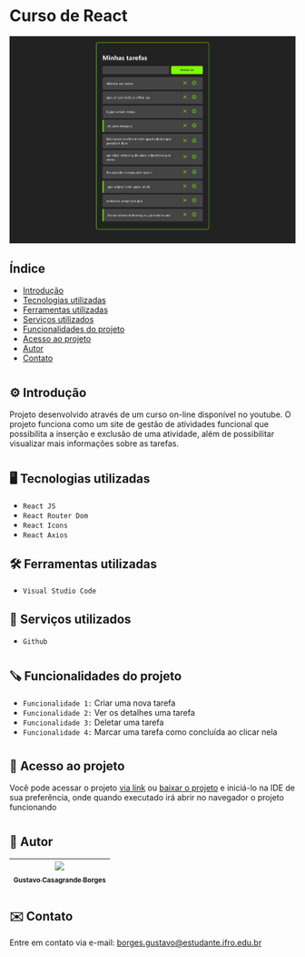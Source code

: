 # Curso de React
![image.png](.github/preview.png)

## Índice
* [Introdução](#%EF%B8%8F-introdução)
* [Tecnologias utilizadas](#%EF%B8%8F-tecnologias-utilizadas)
* [Ferramentas utilizadas](#%EF%B8%8F-ferramentas-utilizadas)
* [Serviços utilizados](#-serviços-utilizados)
* [Funcionalidades do projeto](#-funcionalidades-do-projeto)
* [Acesso ao projeto](#-acesso-ao-projeto)
* [Autor](#-autor)
* [Contato](#%EF%B8%8F-contato)

# 

## ⚙️ Introdução 

Projeto desenvolvido através de um curso on-line disponível no youtube. O projeto funciona como um site de gestão de atividades funcional que possibilita a inserção e exclusão de uma atividade, além de possibilitar visualizar mais informações sobre as tarefas.

#

## 🖥️ Tecnologias utilizadas

- ``React JS``
- ``React Router Dom``
- ``React Icons``
- ``React Axios``

## 🛠️ Ferramentas utilizadas

- ``Visual Studio Code``

## 🧰 Serviços utilizados

- ``Github``

#

## 🪚 Funcionalidades do projeto

- ``Funcionalidade 1:`` Criar uma nova tarefa
- ``Funcionalidade 2:`` Ver os detalhes uma tarefa
- ``Funcionalidade 3:`` Deletar uma tarefa
- ``Funcionalidade 4:`` Marcar uma tarefa como concluída ao clicar nela

#

## 📂 Acesso ao projeto

Você pode acessar o projeto [via link](https://curso-react.gustavoborges8.repl.co/) ou [baixar o projeto](https://github.com/gustavotht21/curso-react/archive/refs/heads/main.zip) e iniciá-lo na IDE de sua preferência, onde quando executado irá abrir no navegador o projeto funcionando

# 

## 👤 Autor

| [<img src="https://github.com/gustavotht21.png" width=115><br><sub>Gustavo Casagrande Borges</sub>](https://github.com/gustavotht21) |  
| :---: | 

#

## ✉️ Contato

Entre em contato via e-mail: borges.gustavo@estudante.ifro.edu.br
